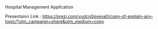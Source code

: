 Hospital Management Application

Presentaion Link : https://prezi.com/vudcn0pveva0/copy-of-explain-any-topic/?utm_campaign=share&utm_medium=copy

